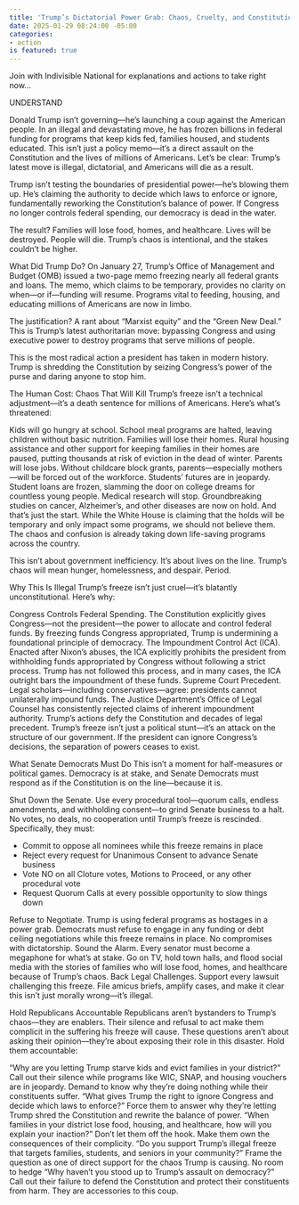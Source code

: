 ```yaml
---
title: 'Trump’s Dictatorial Power Grab: Chaos, Cruelty, and Constitutional Collapse'
date: 2025-01-29 08:24:00 -05:00
categories:
- action
is featured: true
---
```


Join with Indivisible National for explanations and actions to take right now...

UNDERSTAND

Donald Trump isn’t governing—he’s launching a coup against the American people. In an illegal and devastating move, he has frozen billions in federal funding for programs that keep kids fed, families housed, and students educated. This isn’t just a policy memo—it’s a direct assault on the Constitution and the lives of millions of Americans. Let’s be clear: Trump’s latest move is illegal, dictatorial, and Americans will die as a result.

Trump isn’t testing the boundaries of presidential power—he’s blowing them up. He’s claiming the authority to decide which laws to enforce or ignore, fundamentally reworking the Constitution’s balance of power. If Congress no longer controls federal spending, our democracy is dead in the water.

The result? Families will lose food, homes, and healthcare. Lives will be destroyed. People will die. Trump’s chaos is intentional, and the stakes couldn’t be higher.

What Did Trump Do?
On January 27, Trump’s Office of Management and Budget (OMB) issued a two-page memo freezing nearly all federal grants and loans. The memo, which claims to be temporary, provides no clarity on when—or if—funding will resume. Programs vital to feeding, housing, and educating millions of Americans are now in limbo.

The justification? A rant about “Marxist equity” and the “Green New Deal.” This is Trump’s latest authoritarian move: bypassing Congress and using executive power to destroy programs that serve millions of people.

This is the most radical action a president has taken in modern history. Trump is shredding the Constitution by seizing Congress’s power of the purse and daring anyone to stop him.

The Human Cost: Chaos That Will Kill
Trump’s freeze isn’t a technical adjustment—it’s a death sentence for millions of Americans. Here’s what’s threatened:

Kids will go hungry at school. School meal programs are halted, leaving children without basic nutrition.
Families will lose their homes. Rural housing assistance and other support for keeping families in their homes are paused, putting thousands at risk of eviction in the dead of winter.
Parents will lose jobs. Without childcare block grants, parents—especially mothers—will be forced out of the workforce.
Students’ futures are in jeopardy. Student loans are frozen, slamming the door on college dreams for countless young people.
Medical research will stop. Groundbreaking studies on cancer, Alzheimer’s, and other diseases are now on hold.
And that’s just the start. While the White House is claiming that the holds will be temporary and only impact some programs, we should not believe them. The chaos and confusion is already taking down life-saving programs across the country.

This isn’t about government inefficiency. It’s about lives on the line. Trump’s chaos will mean hunger, homelessness, and despair. Period.

 
Why This Is Illegal
Trump’s freeze isn’t just cruel—it’s blatantly unconstitutional. Here’s why:

Congress Controls Federal Spending. The Constitution explicitly gives Congress—not the president—the power to allocate and control federal funds. By freezing funds Congress appropriated, Trump is undermining a foundational principle of democracy.
The Impoundment Control Act (ICA). Enacted after Nixon’s abuses, the ICA explicitly prohibits the president from withholding funds appropriated by Congress without following a strict process. Trump has not followed this process, and in many cases, the ICA outright bars the impoundment of these funds.
Supreme Court Precedent. Legal scholars—including conservatives—agree: presidents cannot unilaterally impound funds. The Justice Department’s Office of Legal Counsel has consistently rejected claims of inherent impoundment authority. Trump’s actions defy the Constitution and decades of legal precedent.
Trump’s freeze isn’t just a political stunt—it’s an attack on the structure of our government. If the president can ignore Congress’s decisions, the separation of powers ceases to exist.

What Senate Democrats Must Do
This isn’t a moment for half-measures or political games. Democracy is at stake, and Senate Democrats must respond as if the Constitution is on the line—because it is.

Shut Down the Senate. Use every procedural tool—quorum calls, endless amendments, and withholding consent—to grind Senate business to a halt. No votes, no deals, no cooperation until Trump’s freeze is rescinded. Specifically, they must:

- Commit to oppose all nominees while this freeze remains in place
- Reject every request for Unanimous Consent to advance Senate business
- Vote NO on all Cloture votes, Motions to Proceed, or any other procedural vote
- Request Quorum Calls at every possible opportunity to slow things down

Refuse to Negotiate. Trump is using federal programs as hostages in a power grab. Democrats must refuse to engage in any funding or debt ceiling negotiations while this freeze remains in place. No compromises with dictatorship.
Sound the Alarm. Every senator must become a megaphone for what’s at stake. Go on TV, hold town halls, and flood social media with the stories of families who will lose food, homes, and healthcare because of Trump’s chaos.
Back Legal Challenges. Support every lawsuit challenging this freeze. File amicus briefs, amplify cases, and make it clear this isn’t just morally wrong—it’s illegal.
 
Hold Republicans Accountable
Republicans aren’t bystanders to Trump’s chaos—they are enablers. Their silence and refusal to act make them complicit in the suffering his freeze will cause. These questions aren’t about asking their opinion—they’re about exposing their role in this disaster. Hold them accountable:

“Why are you letting Trump starve kids and evict families in your district?” Call out their silence while programs like WIC, SNAP, and housing vouchers are in jeopardy. Demand to know why they’re doing nothing while their constituents suffer.
“What gives Trump the right to ignore Congress and decide which laws to enforce?” Force them to answer why they’re letting Trump shred the Constitution and rewrite the balance of power.
“When families in your district lose food, housing, and healthcare, how will you explain your inaction?” Don’t let them off the hook. Make them own the consequences of their complicity.
“Do you support Trump’s illegal freeze that targets families, students, and seniors in your community?” Frame the question as one of direct support for the chaos Trump is causing. No room to hedge
“Why haven’t you stood up to Trump’s assault on democracy?” Call out their failure to defend the Constitution and protect their constituents from harm. They are accessories to this coup.
